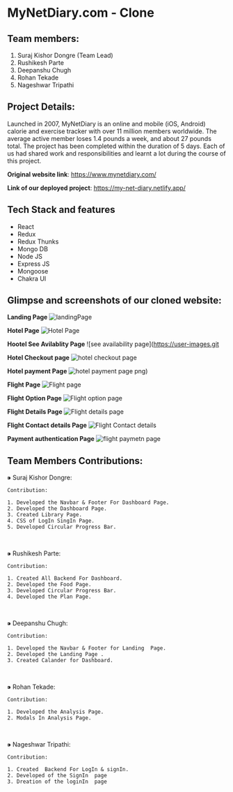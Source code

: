 # MyNetDiary.com - Clone

## Team members:
1. Suraj Kishor Dongre (Team Lead)
2. Rushikesh Parte
3. Deepanshu Chugh
4. Rohan Tekade
5. Nageshwar Tripathi


## Project Details:
Launched in 2007, MyNetDiary is an online and mobile (iOS, Android) calorie and exercise tracker with over 11 million members worldwide. The average active member loses 1.4 pounds a week, and about 27 pounds total.
The project has been completed within the duration of 5 days. Each of us had shared work and responsibilities and learnt a lot during the course of this project.

**Original website link**: https://www.mynetdiary.com/

**Link of our deployed project**: https://my-net-diary.netlify.app/

## Tech Stack and features
- React
- Redux
- Redux Thunks
- Mongo DB
- Node JS
- Express JS
- Mongoose
- Chakra UI


## Glimpse and screenshots of our cloned website:
**Landing Page**
![landingPage](https://user-images.githubusercontent.com/97913174/183266809-e3d25a8a-85f5-4b2d-b214-55bc2b16d99f.png)

**Hotel Page**
![Hotel Page](https://user-images.githubusercontent.com/97913174/183266812-1cf3de21-750e-441a-95d2-75231adb2a0e.png)

**Hootel See Avilablity Page**
![see availability page](https://user-images.git

**Hotel Checkout page**
![hotel checkout page](https://user-images.githubusercontent.com/97913174/183266821-f778b579-7b68-4c9a-be93-9396fbf1457a.png)

**Hotel payment Page**
![hotel payment page](https://user-images.githubusercontent.com/97913174/183266826-815f0b67-3c50-48ce-9235-36cfe9e572d3.png)
png)

**Flight Page**
![Flight page](https://user-images.githubusercontent.com/97913174/183266828-25e16b14-264e-493a-8913-36b448119737.png)

**Flight Option Page**
![Flight option page](https://user-images.githubusercontent.com/97913174/183266831-3c0bbd87-533b-41f0-8c38-7e7a0f67f555.png)

**Flight Details Page**
![Flight details page](https://user-images.githubusercontent.com/97913174/183266833-d5b7d661-6fb6-4e2f-9b23-d855861ebc58.png)

**Flight Contact details Page**
![Flight Contact details](https://user-images.githubusercontent.com/97913174/183266836-332fadaf-ef8e-4745-b2e3-b428ab6c8d42.png)

**Payment authentication Page**
![flight paymetn page](https://user-images.githubusercontent.com/97913174/183266838-8a554545-b820-4c43-9307-d2c2e9fbd7e4.png)




## Team Members Contributions:
 ⁍ Suraj Kishor Dongre:
 
    Contribution:

    1. Developed the Navbar & Footer For Dashboard Page.
    2. Developed the Dashboard Page.
    3. Created Library Page.
    4. CSS of LogIn SingIn Page.
    5. Developed Circular Progress Bar.


<br>

  ⁍ Rushikesh Parte:


    Contribution:

    1. Created All Backend For Dashboard.
    2. Developed the Food Page.
    3. Developed Circular Progress Bar.
    4. Developed the Plan Page.

<br>

  ⁍ Deepanshu Chugh:

    Contribution:

    1. Developed the Navbar & Footer for Landing  Page.
    2. Developed the Landing Page . 
    3. Created Calander for Dashboard.

<br>

  ⁍ Rohan Tekade:

    Contribution:
    
    1. Developed the Analysis Page.
    2. Modals In Analysis Page.
    
  <br>

  ⁍ Nageshwar Tripathi:

    Contribution:
    
    1. Created  Backend For LogIn & signIn.
    2. Developed of the SignIn  page
    3. Dreation of the loginIn  page  
    

    

 
